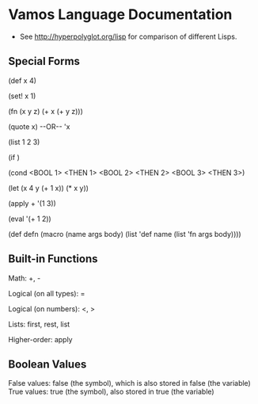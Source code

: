 # Vamos Language Documentation

* See http://hyperpolyglot.org/lisp for comparison of different Lisps.

## Special Forms

(def x 4)

(set! x 1)

(fn (x y z) (+ x (+ y z)))

(quote x) --OR-- 'x

(list 1 2 3)

(if <BOOL> <THEN> <ELSE>)

(cond
  <BOOL 1> <THEN 1>
  <BOOL 2> <THEN 2>
  <BOOL 3> <THEN 3>)

(let (x 4
      y (+ 1 x))
  (* x y))

(apply + '(1 3))

(eval '(+ 1 2))

(def defn
  (macro (name args body)
    (list 'def name
      (list 'fn args
        body))))

## Built-in Functions

Math: +, -

Logical (on all types): =

Logical (on numbers): <, >

Lists: first, rest, list

Higher-order: apply

## Boolean Values

False values: false (the symbol), which is also stored in false (the variable)
True values: true (the symbol), also stored in true (the variable)
